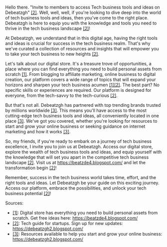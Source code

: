Hello there. "Invite to members to access Tech business tools and ideas on Debeatzgh" [[2]](https://poe.com/citation?message_id=199582736437&citation=2). Well, well, well, if you're looking to dive deep into the world of tech business tools and ideas, then you've come to the right place. Debeatzgh is here to equip you with the knowledge and tools you need to thrive in the tech business landscape [[2]](https://poe.com/citation?message_id=199582736437&citation=2)!

At Debeatzgh, we understand that in this digital age, having the right tools and ideas is crucial for success in the tech business realm. That's why we've curated a collection of resources and insights that will empower you to take your tech business to new heights [[2]](https://poe.com/citation?message_id=199582736437&citation=2).

Let's talk about our digital store. It's a treasure trove of opportunities, a place where you can find everything you need to build personal assets from scratch [[1]](https://poe.com/citation?message_id=199582736437&citation=1). From blogging to affiliate marketing, online business to digital creation, our platform covers a wide range of topics that will expand your horizons and sharpen your tech business acumen [[1]](https://poe.com/citation?message_id=199582736437&citation=1)[[2]](https://poe.com/citation?message_id=199582736437&citation=2). The best part? No specific skills or experiences are required. Our platform is designed for everyone, from the tech-savvy to the tech-curious [[2]](https://poe.com/citation?message_id=199582736437&citation=2).

But that's not all. Debeatzgh has partnered with top trending brands trusted by millions worldwide [[3]](https://poe.com/citation?message_id=199582736437&citation=3). This means you'll have access to the most cutting-edge tech business tools and ideas, all conveniently located in one place [[3]](https://poe.com/citation?message_id=199582736437&citation=3). We've got you covered, whether you're looking for resources to start and grow your online business or seeking guidance on internet marketing and how it works [[3]](https://poe.com/citation?message_id=199582736437&citation=3).

So, my friends, if you're ready to embark on a journey of tech business excellence, I invite you to join us at Debeatzgh. Access our digital store, explore the wealth of tech business tools and ideas, and equip yourself with the knowledge that will set you apart in the competitive tech business landscape [[2]](https://poe.com/citation?message_id=199582736437&citation=2). Visit us at https://beatzde4.blogspot.com/ and let the transformation begin [[2]](https://poe.com/citation?message_id=199582736437&citation=2)!

Remember, success in the tech business world takes time, effort, and the right tools and ideas. Let Debeatzgh be your guide on this exciting journey. Access our platform, embrace the possibilities, and unlock your tech business potential [[2]](https://poe.com/citation?message_id=199582736437&citation=2)!

Sources:
- [[1]](https://poe.com/citation?message_id=199582736437&citation=1): Digital store has everything you need to build personal assets from scratch. Get free ideas here: https://beatzde4.blogspot.com/
- [[2]](https://poe.com/citation?message_id=199582736437&citation=2): Tech guide for startups. Sign up for new updates: https://debeatzgh2.blogspot.com/
- [[3]](https://poe.com/citation?message_id=199582736437&citation=3): Resources available to help you start and grow your online business: https://debeatzgh2.blogspot.com/
